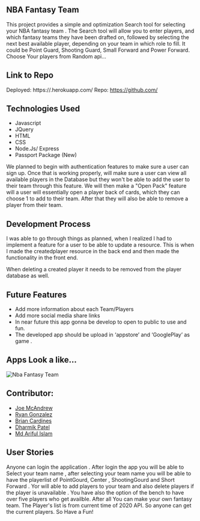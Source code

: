 ## NBA Fantasy Team 
This project provides a simple  and optimization Search tool for selecting your NBA fantasy team . The Search tool will allow you to enter players, and which fantasy teams they have been drafted on, followed by selecting the next best available player, depending on your team in which role to fill. It could be Point Guard, Shooting Guard, Small Forward and Power Forward. Choose Your players from Random api...
## Link to Repo
Deployed: https://.herokuapp.com/ Repo: https://github.com/

## Technologies Used
* Javascript
* JQuery
* HTML
* CSS
* Node.Js/ Express
* Passport Package (New)

We planned to begin with authentication features to make sure a user can sign up. Once that is working properly, will make sure a user can view all available players in the Database but they won't be able to add the user to their team through this feature. We will then make a "Open Pack" feature will a user will essentially open a player back of cards, which they can choose 1 to add to their team. After that they will also be able to remove a player from their team.

## Development Process
I was able to go through things as planned, when I realized I had to implement a feature for a user to be able to update a resource. This is when I made the createdplayer resource in the back end and then made the functionality in the front end.

When deleting a created player it needs to be removed from the player database as well.
## Future Features
* Add more information about each Team/Players
* Add more social media share links
* In near future this app gonna be develop to open to public to use and fun.
* The developed app should be upload in ‘appstore’ and ‘GooglePlay’ as game .

## Apps Look a like...
![Nba Fantasy Team]("https://drive.google.com/file/d/1BQ8NugC11uO8GBO6p4zcqNUIe3rBpQlT/view?usp=sharing")

## Contributor: 
* [Joe McAndrew](https://github.com/joemc9011)
* [Ryan Gonzalez](https://github.com/ryan-gon)
* [Brian Cardines](https://github.com/brc9087)
* [Dharmik Patel](https://github.com/dharmik777)
* [Md Ariful Islam](https://github.com/Islam4049)




## User Stories
Anyone can login the application . After login the app you will be able to Select your team name , after selecting your team name you will be able to have the playerlist of 
PointGourd, Center , ShootingGourd and Short Forward . Yor will able to add players to your team and also delete players if the player is unavailable . You have also the 
option of the bench to have over five players who get availble. After all You can make your own fantasy team. The Player's list is from current time of 2020 API. So anyone 
can get the current players. So Have a Fun!
